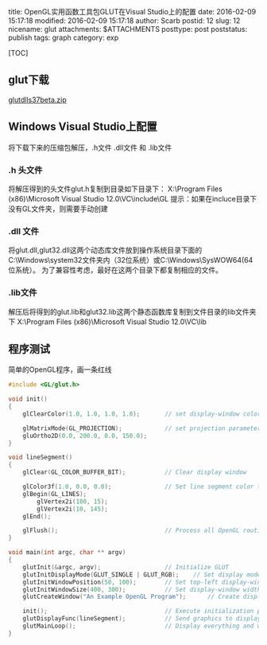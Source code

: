 title: OpenGL实用函数工具包GLUT在Visual Studio上的配置
date: 2016-02-09 15:17:18
modified: 2016-02-09 15:17:18
author: Scarb
postid: 12
slug: 12
nicename: glut
attachments: $ATTACHMENTS
posttype: post
poststatus: publish
tags: graph
category: exp

[TOC]

## glut下载

[glutdlls37beta.zip](https://www.opengl.org/resources/libraries/glut/glutdlls37beta.zip)

## Windows Visual Studio上配置

将下载下来的压缩包解压，.h文件 .dll文件 和 .lib文件

### .h 头文件

将解压得到的头文件glut.h复制到目录如下目录下：
X:\Program Files (x86)\Microsoft Visual Studio 12.0\VC\include\GL
提示：如果在incluce目录下没有GL文件夹，则需要手动创建

### .dll 文件

将glut.dll,glut32.dll这两个动态库文件放到操作系统目录下面的C:\Windows\system32文件夹内（32位系统）或‪C:\Windows\SysWOW64(64位系统）。
为了兼容性考虑，最好在这两个目录下都复制相应的文件。

### .lib文件

解压后将得到的glut.lib和glut32.lib这两个静态函数库复制到文件目录的lib文件夹下 
X:\Program Files (x86)\Microsoft Visual Studio 12.0\VC\lib

## 程序测试

简单的OpenGL程序，画一条红线
```C++
#include <GL/glut.h>

void init()
{
	glClearColor(1.0, 1.0, 1.0, 1.0);		// set display-window color to white

	glMatrixMode(GL_PROJECTION);			// set projection parameters
	gluOrtho2D(0.0, 200.0, 0.0, 150.0);
}

void lineSegment()
{
	glClear(GL_COLOR_BUFFER_BIT);			// Clear display window

	glColor3f(1.0, 0.0, 0.0);				// Set line segment color to red
	glBegin(GL_LINES);
		glVertex2i(180, 15);
		glVertex2i(10, 145);
	glEnd();

	glFlush();								// Process all OpenGL routines as quickly as possible
}

void main(int argc, char ** argv)
{
	glutInit(&argc, argv);					// Initialize GLUT
	glutInitDisplayMode(GLUT_SINGLE | GLUT_RGB);	// Set display mode
	glutInitWindowPosition(50, 100);		// Set top-left display-window position
	glutInitWindowSize(400, 300);			// Set display-window width and height
	glutCreateWindow("An Example OpenGL Program");		// Create display window

	init();									// Execute initialization procedure
	glutDisplayFunc(lineSegment);			// Send graphics to display window
	glutMainLoop();							// Display everything and wait
}
```

